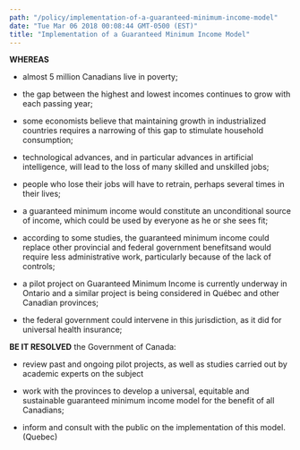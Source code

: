 ```yaml
---
path: "/policy/implementation-of-a-guaranteed-minimum-income-model"
date: "Tue Mar 06 2018 00:08:44 GMT-0500 (EST)"
title: "Implementation of a Guaranteed Minimum Income Model"
---
```

      

 **WHEREAS** 
  

* almost 5 million Canadians live in poverty; 

* the gap between the highest and lowest incomes continues to grow with each passing year;  

* some economists believe that maintaining growth in industrialized countries requires a narrowing of this gap to stimulate household consumption;  

* technological advances, and in particular advances in artificial intelligence, will lead to the loss of many skilled and unskilled jobs; 

* people who lose their jobs will have to retrain, perhaps several times in their lives; 

* a guaranteed minimum income would constitute an unconditional source of income, which could be used by everyone as he or she sees fit;  

* according to some studies, the guaranteed minimum income could replace other provincial and federal government benefitsand would require less administrative work, particularly because of the lack of controls;  

* a pilot project on Guaranteed Minimum Income is currently underway in Ontario and a similar project is being considered in Québec and other Canadian provinces; 

* the federal government could intervene in this jurisdiction, as it did for universal health insurance;

**BE IT RESOLVED** the Government of Canada:

* review past and ongoing pilot projects, as well as studies carried out by academic experts on the subject

* work with the provinces to develop a universal, equitable and sustainable guaranteed minimum income model for the benefit of all Canadians;

* inform and consult with the public on the implementation of this model. (Quebec)